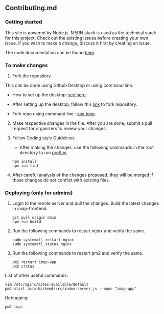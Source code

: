 ## Contributing.md

### Getting started

This site is powered by Node.js. MERN stack is used as the technical stack for this project.
Check out the existing issues before creating your own issue.
If you wish to make a change, discuss it first by creating an issue.

The code documentation can be found [here](https://sdos-winter2021.github.io/Team_4_Issue_Management_Portal/).

### To make changes

1. Fork the repository.

This can be done using Github Desktop or using command line.

- How to set up the desktop: [see here](https://docs.github.com/en/desktop/installing-and-configuring-github-desktop/getting-started-with-github-desktop).

- After setting up the desktop, follow this [link](https://docs.github.com/en/desktop/contributing-and-collaborating-using-github-desktop/cloning-and-forking-repositories-from-github-desktop) to fork repository.

- Fork repo using command line : [see here](https://docs.github.com/en/github/getting-started-with-github/fork-a-repo#fork-an-example-repository).

2. Make respective changes in the file. After you are done, submit a pull request for organizers to review your changes.

3. Follow Coding style Guidelines.

   - After making the changes, use the following commands in the root directory to run [prettier](https://prettier.io/).

   ```
   npm install
   npm run lint
   ```

4. After careful analysis of the changes proposed, they will be merged if these changes do not conflict with existing files.



### Deploying (only for admins)
1. Login to the renote server and pull the changes. Build the latest changes in imap-frontend.
   ```
   git pull origin main
   npm run build
   ```
2. Run the following commands to restart nginx and verify the same.
   ```
   sudo systemctl restart nginx
   sudo systemctl status nginx
   ```
3. Run the following commands to restart pm2 and verify the same.
   ```
   pm2 restart imap-app
   pm2 status
   ```

List of other useful commands:
   ```
   vim /etc/nginx/sites-available/default
   pm2 start imap-backend/src/index-server.js --name "imap-app"
   ```

Debugging:
   ```
   pm2 logs
   ```
